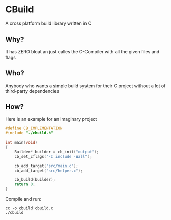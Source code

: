 # CBuild
A cross platform build library written in C

## Why?
It has ZERO bloat an just calles the C-Compiler
with all the given files and flags

## Who?
Anybody who wants a simple build system for their 
C project without a lot of third-party dependencies

## How?
Here is an example for an imaginary project
```c
#define CB_IMPLEMENTATION
#include "./cbuild.h"

int main(void)
{
    Builder* builder = cb_init("output");
    cb_set_cflags("-I include -Wall");

    cb_add_target("src/main.c");
    cb_add_target("src/helper.c");

    cb_build(builder);
    return 0;
}

```

Compile and run:
```code
cc -o cbuild cbuild.c
./cbuild
```
